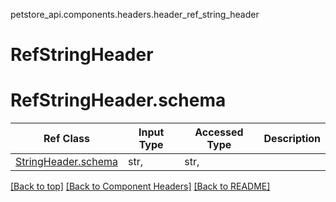 petstore_api.components.headers.header_ref_string_header
# RefStringHeader
# <a id="header_ref_string_headerschema" >RefStringHeader.schema</a>
Ref Class | Input Type | Accessed Type | Description
--------- | ---------- | ------------- | ------------
[StringHeader.schema](../../components/headers/header_string_header.md#header_string_headerschema) | str,  | str,  | 

[[Back to top]](#top) [[Back to Component Headers]](../../../README.md#Component-Headers) [[Back to README]](../../../README.md)
